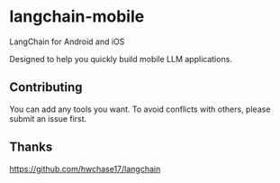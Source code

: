 # langchain-mobile
LangChain for Android and iOS

Designed to help you quickly build mobile LLM applications.

## Contributing
You can add any tools you want. To avoid conflicts with others, please submit an issue first.

## Thanks
https://github.com/hwchase17/langchain

